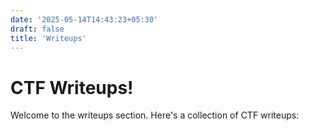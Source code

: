 ```yaml
---
date: '2025-05-14T14:43:23+05:30'
draft: false
title: 'Writeups'
---
```


# CTF Writeups!

Welcome to the writeups section. Here's a collection of CTF writeups:
